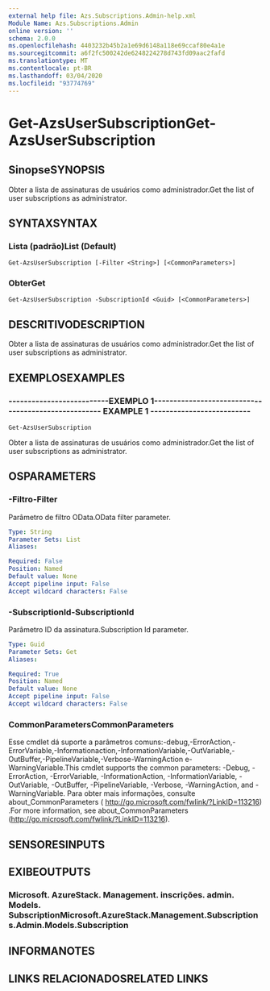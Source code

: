 ```yaml
---
external help file: Azs.Subscriptions.Admin-help.xml
Module Name: Azs.Subscriptions.Admin
online version: ''
schema: 2.0.0
ms.openlocfilehash: 4403232b45b2a1e69d6148a118e69ccaf80e4a1e
ms.sourcegitcommit: a6f2fc500242de6248224278d743fd09aac2fafd
ms.translationtype: MT
ms.contentlocale: pt-BR
ms.lasthandoff: 03/04/2020
ms.locfileid: "93774769"
---
```

# <span data-ttu-id="32f88-101">Get-AzsUserSubscription</span><span class="sxs-lookup"><span data-stu-id="32f88-101">Get-AzsUserSubscription</span></span>

## <span data-ttu-id="32f88-102">Sinopse</span><span class="sxs-lookup"><span data-stu-id="32f88-102">SYNOPSIS</span></span>
<span data-ttu-id="32f88-103">Obter a lista de assinaturas de usuários como administrador.</span><span class="sxs-lookup"><span data-stu-id="32f88-103">Get the list of user subscriptions as administrator.</span></span>

## <span data-ttu-id="32f88-104">SYNTAX</span><span class="sxs-lookup"><span data-stu-id="32f88-104">SYNTAX</span></span>

### <span data-ttu-id="32f88-105">Lista (padrão)</span><span class="sxs-lookup"><span data-stu-id="32f88-105">List (Default)</span></span>
```
Get-AzsUserSubscription [-Filter <String>] [<CommonParameters>]
```

### <span data-ttu-id="32f88-106">Obter</span><span class="sxs-lookup"><span data-stu-id="32f88-106">Get</span></span>
```
Get-AzsUserSubscription -SubscriptionId <Guid> [<CommonParameters>]
```

## <span data-ttu-id="32f88-107">DESCRITIVO</span><span class="sxs-lookup"><span data-stu-id="32f88-107">DESCRIPTION</span></span>
<span data-ttu-id="32f88-108">Obter a lista de assinaturas de usuários como administrador.</span><span class="sxs-lookup"><span data-stu-id="32f88-108">Get the list of user subscriptions as administrator.</span></span>

## <span data-ttu-id="32f88-109">EXEMPLOS</span><span class="sxs-lookup"><span data-stu-id="32f88-109">EXAMPLES</span></span>

### <span data-ttu-id="32f88-110">--------------------------EXEMPLO 1--------------------------</span><span class="sxs-lookup"><span data-stu-id="32f88-110">-------------------------- EXAMPLE 1 --------------------------</span></span>
```
Get-AzsUserSubscription
```

<span data-ttu-id="32f88-111">Obter a lista de assinaturas de usuários como administrador.</span><span class="sxs-lookup"><span data-stu-id="32f88-111">Get the list of user subscriptions as administrator.</span></span>

## <span data-ttu-id="32f88-112">OS</span><span class="sxs-lookup"><span data-stu-id="32f88-112">PARAMETERS</span></span>

### <span data-ttu-id="32f88-113">-Filtro</span><span class="sxs-lookup"><span data-stu-id="32f88-113">-Filter</span></span>
<span data-ttu-id="32f88-114">Parâmetro de filtro OData.</span><span class="sxs-lookup"><span data-stu-id="32f88-114">OData filter parameter.</span></span>

```yaml
Type: String
Parameter Sets: List
Aliases: 

Required: False
Position: Named
Default value: None
Accept pipeline input: False
Accept wildcard characters: False
```

### <span data-ttu-id="32f88-115">-SubscriptionId</span><span class="sxs-lookup"><span data-stu-id="32f88-115">-SubscriptionId</span></span>
<span data-ttu-id="32f88-116">Parâmetro ID da assinatura.</span><span class="sxs-lookup"><span data-stu-id="32f88-116">Subscription Id parameter.</span></span>

```yaml
Type: Guid
Parameter Sets: Get
Aliases: 

Required: True
Position: Named
Default value: None
Accept pipeline input: False
Accept wildcard characters: False
```

### <span data-ttu-id="32f88-117">CommonParameters</span><span class="sxs-lookup"><span data-stu-id="32f88-117">CommonParameters</span></span>
<span data-ttu-id="32f88-118">Esse cmdlet dá suporte a parâmetros comuns:-debug,-ErrorAction,-ErrorVariable,-Informationaction,-InformationVariable,-OutVariable,-OutBuffer,-PipelineVariable,-Verbose-WarningAction e-WarningVariable.</span><span class="sxs-lookup"><span data-stu-id="32f88-118">This cmdlet supports the common parameters: -Debug, -ErrorAction, -ErrorVariable, -InformationAction, -InformationVariable, -OutVariable, -OutBuffer, -PipelineVariable, -Verbose, -WarningAction, and -WarningVariable.</span></span> <span data-ttu-id="32f88-119">Para obter mais informações, consulte about_CommonParameters ( http://go.microsoft.com/fwlink/?LinkID=113216) .</span><span class="sxs-lookup"><span data-stu-id="32f88-119">For more information, see about_CommonParameters (http://go.microsoft.com/fwlink/?LinkID=113216).</span></span>

## <span data-ttu-id="32f88-120">SENSORES</span><span class="sxs-lookup"><span data-stu-id="32f88-120">INPUTS</span></span>

## <span data-ttu-id="32f88-121">EXIBE</span><span class="sxs-lookup"><span data-stu-id="32f88-121">OUTPUTS</span></span>

### <span data-ttu-id="32f88-122">Microsoft. AzureStack. Management. inscrições. admin. Models. Subscription</span><span class="sxs-lookup"><span data-stu-id="32f88-122">Microsoft.AzureStack.Management.Subscriptions.Admin.Models.Subscription</span></span>

## <span data-ttu-id="32f88-123">INFORMA</span><span class="sxs-lookup"><span data-stu-id="32f88-123">NOTES</span></span>

## <span data-ttu-id="32f88-124">LINKS RELACIONADOS</span><span class="sxs-lookup"><span data-stu-id="32f88-124">RELATED LINKS</span></span>

